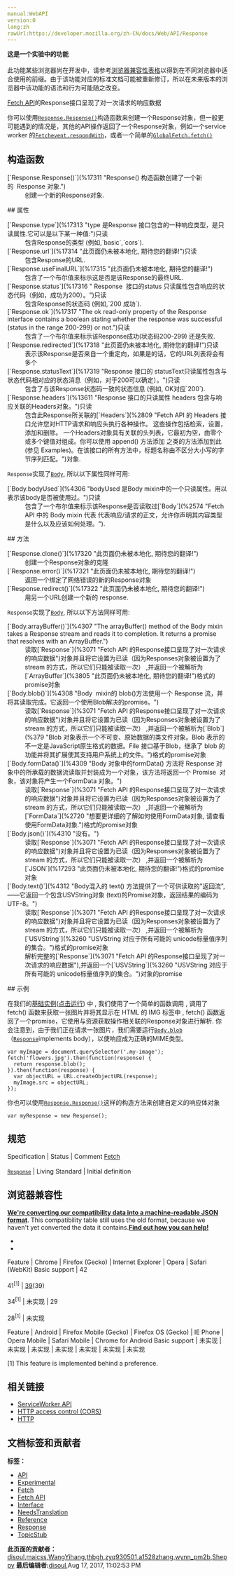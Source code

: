 ```yaml
---
manual:WebAPI
version:0
lang:zh
rawUrl:https://developer.mozilla.org/zh-CN/docs/Web/API/Response
---
```






**这是一个实验中的功能**<br></br>此功能某些浏览器尚在开发中，请参考[浏览器兼容性表格](%17310 "")以得到在不同浏览器中适合使用的前缀。由于该功能对应的标准文档可能被重新修订，所以在未来版本的浏览器中该功能的语法和行为可能随之改变。




[Fetch API](%3357 "")的Response接口呈现了对一次请求的响应数据



你可以使用[`Response.Response()`](%17311 "Response() 构造函数创建了一个新的  Response 对象.")构造函数来创建一个Response对象，但一般更可能遇到的情况是，其他的API操作返回了一个Response对象，例如一个service worker 的[`Fetchevent.respondWith`](%17312 "FetchEvent 接口的 respondWith() 方法旨在包裹代码，这些代码为来自受控页面的request生成自定义的response。这些代码通过返回一个 Response 、 network error 或者 Fetch的方式resolve。")，或者一个简单的[`GlobalFetch.fetch()`](%17295 "此页面仍未被本地化, 期待您的翻译!")


## 构造函数<a name="构造函数"></a>
<dl><dt>[`Response.Response()`](%17311 "Response() 构造函数创建了一个新的  Response 对象.")</dt><dd>创建一个新的Response对象.</dd></dl>
## 属性<a name="属性"></a>
<dl><dt>[`Response.type`](%17313 "type 是Response 接口包含的一种响应类型，是只读属性.它可以是以下某一种值:")只读</dt><dd>包含Response的类型 (例如,`basic`,`cors`).</dd><dt>[`Response.url`](%17314 "此页面仍未被本地化, 期待您的翻译!")只读</dt><dd>包含Response的URL.</dd><dt>[`Response.useFinalURL`](%17315 "此页面仍未被本地化, 期待您的翻译!")</dt><dd>包含了一个布尔值来标示这是否是该Response的最终URL.</dd><dt>[`Response.status`](%17316 "
 Response  接口的status 只读属性包含响应的状态代码（例如，成功为200）。")只读</dt><dd>包含Response的状态码 (例如,`200 成功`).</dd><dt>[`Response.ok`](%17317 "The ok read-only property of the Response interface contains a boolean stating whether the response was successful (status in the range 200-299) or not.")只读</dt><dd>包含了一个布尔值来标示该Response成功(状态码200-299) 还是失败.</dd><dt>[`Response.redirected`](%17318 "此页面仍未被本地化, 期待您的翻译!")只读</dt><dd>表示该Response是否来自一个重定向，如果是的话，它的URL列表将会有多个</dd><dt>[`Response.statusText`](%17319 "Response 接口的 statusText只读属性包含与状态代码相对应的状态消息（例如，对于200可以确定）。")只读</dt><dd>包含了与该Response状态码一致的状态信息 (例如, OK对应`200`).</dd><dt>[`Response.headers`](%13611 "Response 接口的只读属性 headers 包含与响应关联的Headers对象。")只读</dt><dd>包含此Response所关联的[`Headers`](%2809 "Fetch API 的 Headers 接口允许您对HTTP请求和响应头执行各种操作。 这些操作包括检索，设置，添加和删除。 一个Headers对象具有关联的头列表，它最初为空，由零个或多个键值对组成。你可以使用 append() 方法添加 之类的方法添加到此(参见 Examples)。在该接口的所有方法中，标题名称由不区分大小写的字节序列匹配。")对象.</dd></dl>

`Response`实现了[`Body`](%2574 "Fetch API 中的 Body mixin 代表 代表响应/请求的正文，允许你声明其内容类型是什么以及应该如何处理。"), 所以以下属性同样可用:

<dl><dt>[`Body.bodyUsed`](%4306 "bodyUsed 是Body mixin中的一个只读属性。用以表示该body是否被使用过。")只读</dt><dd>包含了一个布尔值来标示该Response是否读取过[`Body`](%2574 "Fetch API 中的 Body mixin 代表 代表响应/请求的正文，允许你声明其内容类型是什么以及应该如何处理。").</dd></dl>
## 方法<a name="方法"></a>
<dl><dt>[`Response.clone()`](%17320 "此页面仍未被本地化, 期待您的翻译!")</dt><dd>创建一个Response对象的克隆</dd><dt>[`Response.error()`](%17321 "此页面仍未被本地化, 期待您的翻译!")</dt><dd>返回一个绑定了网络错误的新的Response对象</dd><dt>[`Response.redirect()`](%17322 "此页面仍未被本地化, 期待您的翻译!")</dt><dd>用另一个URL创建一个新的 response.</dd></dl>

`Response`实现了[`Body`](%2574 "Fetch API 中的 Body mixin 代表 代表响应/请求的正文，允许你声明其内容类型是什么以及应该如何处理。"), 所以以下方法同样可用:

<dl><dt>[`Body.arrayBuffer()`](%4307 "The arrayBuffer() method of the Body mixin takes a Response stream and reads it to completion. It returns a promise that resolves with an ArrayBuffer.")</dt><dd>读取[`Response`](%3071 "Fetch API 的Response接口呈现了对一次请求的响应数据")对象并且将它设置为已读（因为Responses对象被设置为了 stream 的方式，所以它们只能被读取一次） ,并返回一个被解析为[`ArrayBuffer`](%3805 "此页面仍未被本地化, 期待您的翻译!")格式的promise对象</dd><dt>[`Body.blob()`](%4308 "Body  mixin的 blob()方法使用一个 Response 流，并将其读取完成。它返回一个使用Blob解决的promise。")</dt><dd>读取[`Response`](%3071 "Fetch API 的Response接口呈现了对一次请求的响应数据")对象并且将它设置为已读（因为Responses对象被设置为了 stream 的方式，所以它们只能被读取一次） ,并返回一个被解析为[`Blob`](%379 "Blob 对象表示一个不可变、原始数据的类文件对象。Blob 表示的不一定是JavaScript原生格式的数据。File 接口基于Blob，继承了 blob 的功能并将其扩展使其支持用户系统上的文件。")格式的promise对象</dd><dt>[`Body.formData()`](%4309 "Body 对象中的formData() 方法将 Response 对象中的所承载的数据流读取并封装成为一个对象，该方法将返回一个 Promise  对象，该对象将产生一个FormData 对象。")</dt><dd>读取[`Response`](%3071 "Fetch API 的Response接口呈现了对一次请求的响应数据")对象并且将它设置为已读（因为Responses对象被设置为了 stream 的方式，所以它们只能被读取一次） ,并返回一个被解析为[`FormData`](%2720 "想要更详细的了解如何使用FormData对象, 请查看使用FormData对象.")格式的promise对象</dd><dt>[`Body.json()`](%4310 "没有。")</dt><dd>读取[`Response`](%3071 "Fetch API 的Response接口呈现了对一次请求的响应数据")对象并且将它设置为已读（因为Responses对象被设置为了 stream 的方式，所以它们只能被读取一次） ,并返回一个被解析为[`JSON`](%17293 "此页面仍未被本地化, 期待您的翻译!")格式的promise对象</dd><dt>[`Body.text()`](%4312 "Body混入的 text() 方法提供了一个可供读取的"返回流", ——它返回一个包含USVString对象 (text)的Promise对象，返回结果的编码为UTF-8。")</dt><dd>读取[`Response`](%3071 "Fetch API 的Response接口呈现了对一次请求的响应数据")对象并且将它设置为已读（因为Responses对象被设置为了 stream 的方式，所以它们只能被读取一次） ,并返回一个被解析为[`USVString`](%3260 "USVString 对应于所有可能的 unicode标量值序列的集合。")格式的promise对象</dd><dd>解析完整的[`Response`](%3071 "Fetch API 的Response接口呈现了对一次请求的响应数据"),并返回一个[`USVString`](%3260 "USVString 对应于所有可能的 unicode标量值序列的集合。")对象的promise</dd></dl>
## 示例<a name="示例"></a>


在我们的[基础实例](%4313 "")([点击运行](%4314 "")) 中 , 我们使用了一个简单的函数调用 , 调用了 fetch() 函数来获取一张图片并将其显示在 HTML 的 IMG 标签中 , fetch() 函数返回了一个promise，它使用与资源获取操作相关联的Response对象进行解析. 你会注意到，由于我们正在请求一张图片，我们需要运行[`Body.blob`](%4308 "Body  mixin的 blob()方法使用一个 Response 流，并将其读取完成。它返回一个使用Blob解决的promise。")（[`Response`](%3071 "Fetch API 的Response接口呈现了对一次请求的响应数据")implements body），以使响应成为正确的MIME类型。


```
var myImage = document.querySelector('.my-image');
fetch('flowers.jpg').then(function(response) {
  return response.blob();
}).then(function(response) {
  var objectURL = URL.createObjectURL(response);
  myImage.src = objectURL;
});
```


你也可以使用[`Response.Response()`](%17311 "Response() 构造函数创建了一个新的  Response 对象.")这样的构造方法来创建自定义的响应体对象


```
var myResponse = new Response();
```

## 规范<a name="规范"></a>
Specification | Status | Comment 
[Fetch<br></br><small>Response</small>](%17323 "") | Living Standard | Initial definition 


## 浏览器兼容性<a name="浏览器兼容性"></a>


**[We&#39;re converting our compatibility data into a machine-readable JSON format](%3344 "")**. This compatibility table still uses the old format, because we haven&#39;t yet converted the data it contains.**[Find out how you can help!](%3392 "")**


* 
* 

Feature | Chrome | Firefox (Gecko) | Internet Explorer | Opera | Safari (WebKit) 
Basic support | 42<br></br>41<sup>[1]</sup> | [39](%4316 "Released on 2015-06-30.")(39)<br></br>34<sup>[1]</sup> | 未实现 | 29<br></br>28<sup>[1]</sup> | 未实现 

Feature | Android | Firefox Mobile (Gecko) | Firefox OS (Gecko) | IE Phone | Opera Mobile | Safari Mobile | Chrome for Android 
Basic support | 未实现 | 未实现 | 未实现 | 未实现 | 未实现 | 未实现 | 未实现 



[1] This feature is implemented behind a preference.


## 相关链接<a name="相关链接"></a>

* [ServiceWorker API](%4317 "")
* [HTTP access control (CORS)](%4318 "")
* [HTTP](%4319 "")



## 文档标签和贡献者
**标签：**
* [API](%50 "")
* [Experimental](%3379 "")
* [Fetch](%4322 "")
* [Fetch API](%17308 "")
* [Interface](%3380 "")
* [NeedsTranslation](%4036 "")
* [Reference](%3381 "")
* [Response](%17324 "")
* [TopicStub](%4037 "")

**此页面的贡献者：**[disoul](%17325 ""),[maicss](%3444 ""),[WangYihang](%17326 ""),[thbgh](%17327 ""),[zyq930501](%17328 ""),[a1528zhang](%17329 ""),[wynn_pm2b](%17330 ""),[Sheppy](%405 "")
**最后编辑者:**[disoul](%17325 ""),<time>Aug 17, 2017, 11:02:53 PM</time>


